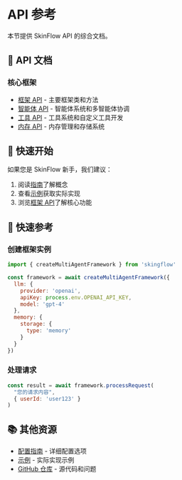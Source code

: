 # API 参考

本节提供 SkinFlow API 的综合文档。

## 📖 API 文档

### 核心框架
- [框架 API](api/framework.md) - 主要框架类和方法
- [智能体 API](api/agent.md) - 智能体系统和多智能体协调
- [工具 API](api/tool.md) - 工具系统和自定义工具开发
- [内存 API](api/memory.md) - 内存管理和存储系统

## 🚀 快速开始

如果您是 SkinFlow 新手，我们建议：
1. 阅读[指南](guide/)了解概念
2. 查看[示例](examples/)获取实际实现
3. 浏览[框架 API](api/framework.md)了解核心功能

## 🔧 快速参考

### 创建框架实例
```javascript
import { createMultiAgentFramework } from 'skingflow'

const framework = await createMultiAgentFramework({
  llm: {
    provider: 'openai',
    apiKey: process.env.OPENAI_API_KEY,
    model: 'gpt-4'
  },
  memory: {
    storage: {
      type: 'memory'
    }
  }
})
```

### 处理请求
```javascript
const result = await framework.processRequest(
  "您的请求内容",
  { userId: 'user123' }
)
```

## 📚 其他资源

- [配置指南](guide/configuration.md) - 详细配置选项
- [示例](examples/) - 实际实现示例
- [GitHub 仓库](https://github.com/skingko/skingflow) - 源代码和问题